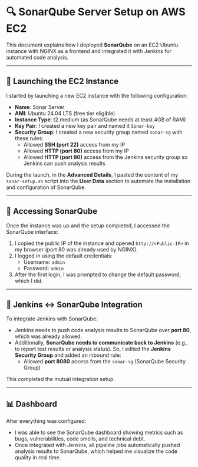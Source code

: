 # 🔍 SonarQube Server Setup on AWS EC2

This document explains how I deployed **SonarQube** on an EC2 Ubuntu instance with NGINX as a frontend and integrated it with Jenkins for automated code analysis.

---

## 🚀 Launching the EC2 Instance

I started by launching a new EC2 instance with the following configuration:

- **Name**: Sonar Server
- **AMI**: Ubuntu 24.04 LTS (free tier eligible)
- **Instance Type**: t2.medium (as SonarQube needs at least 4GB of RAM)
- **Key Pair**: I created a new key pair and named it `Sonar-key`
- **Security Group**: I created a new security group named `sonar-sg` with these rules:
  - Allowed **SSH (port 22)** access from my IP
  - Allowed **HTTP (port 80)** access from my IP
  - Allowed **HTTP (port 80)** access from the Jenkins security group so Jenkins can push analysis results

During the launch, in the **Advanced Details**, I pasted the content of my `sonar-setup.sh` script into the **User Data** section to automate the installation and configuration of SonarQube.

---

## 🔧 Accessing SonarQube

Once the instance was up and the setup completed, I accessed the SonarQube interface:

1. I copied the public IP of the instance and opened `http://<Public-IP>` in my browser (port 80 was already used by NGINX).
2. I logged in using the default credentials:
   - Username: `admin`
   - Password: `admin`
3. After the first login, I was prompted to change the default password, which I did.

---

## 🔄 Jenkins ↔ SonarQube Integration

To integrate Jenkins with SonarQube:

- Jenkins needs to push code analysis results to SonarQube over **port 80**, which was already allowed.
- Additionally, **SonarQube needs to communicate back to Jenkins** (e.g., to report test results or analysis status). So, I edited the **Jenkins Security Group** and added an inbound rule:
  - Allowed **port 8080** access from the `sonar-sg` (SonarQube Security Group)

This completed the mutual integration setup.

---

## 📊 Dashboard

After everything was configured:

- I was able to see the SonarQube dashboard showing metrics such as bugs, vulnerabilities, code smells, and technical debt.
- Once integrated with Jenkins, all pipeline jobs automatically pushed analysis results to SonarQube, which helped me visualize the code quality in real time.
